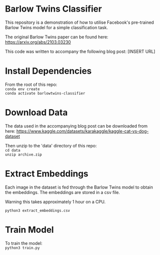 # Barlow Twins Classifier

This repository is a demonstration of how to utilise Facebook's pre-trained Barlow Twins model for a simple classification task.

The original Barlow Twins paper can be found here: https://arxiv.org/abs/2103.03230

This code was written to accompany the following blog post: [INSERT URL] 

# Install Dependencies
From the root of this repo: \
```conda env create``` \
```conda activate barlowtwins-classifier```

# Download Data
The data used in the accompanying blog post can be downloaded from here:
https://www.kaggle.com/datasets/karakaggle/kaggle-cat-vs-dog-dataset

Then unzip to the 'data' directory of this repo: \
```cd data``` \
```unzip archive.zip```

# Extract Embeddings
Each image in the dataset is fed through the Barlow Twins model to obtain the embeddings. The embeddings are stored in a csv file.

Warning this takes approximately 1 hour on a CPU.

```python3 extract_embeddings.csv```

# Train Model
To train the model: \
```python3 train.py```